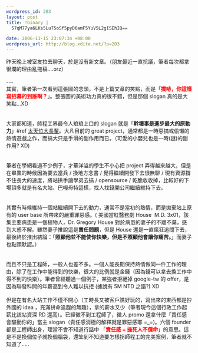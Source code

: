 ```yaml
--- 
wordpress_id: 203
layout: post
title: !binary |
  57qM77ya6LKs5Lu75oSf5pyD6amF5YuV5L2gISEhIQ==

date: 2006-11-15 23:07:34 +08:00
wordpress_url: http://blog.xdite.net/?p=203
---
```

昨天晚上被室友拉去聊天，於是沒有新文章。（朋友最近一直抗議，筆者每次都拿很爛的理由亂拖稿....orz）<br /><br />---<br />其實，筆者第一次看到這張圖的念頭，不是上篇文章的笑點，而是「<font color="#ff0000"><strong>撲哧，你這樣寫招募的到誰啊？</strong></font>」。整張圖的美術功力真的很不錯，但是那個 slogan 真的是大笑點...XD　　　　　　　　　　　　　　　　　　　　　　　　<br /><br /><br />大家都知道，師程工界最令人琅琅上口的 slogan 就是「<strong>幹壞事是進步最大的原動力</strong>」#ref <a href="http://blog.gslin.org">太天位大長輩</a>。大凡目前的 great project，通常都是一時惡搞或偷懶的熱情遊戲之作，而搞大只是手滑的副作用而已。（可愛的小嬰兒也是一時(謎)的副作用? XD) 　　　　　　　　　　　　　　　　　　　　　　　　<br /><br /><br />筆者在學網看過不少例子，才華洋溢的學生不小心把 project 弄得越來越大，但是在畢業的時候因為要去當兵 / 換地方念書 / 覺得繼續開發下去很無聊 / 現有資源撐不住長大的速度，將站拱手讓學弟去搞 / opensource / 乾脆收收掉，比較好的下場頂多就是有名大站、巴嘎母特這樣，找人找錢開公司繼續維持下去。　　　　　　　　　　　　　　　　　　　　　　　　<br /><br /><br />其實有時候維持一個站繼續開下去的動力，通常不是當初的熱情，而是拋棄站上原有的 user base 所帶來的嚴重罪惡感。( 美國當紅醫務劇 House&nbsp; M.D. 3x01，該集主要病患是一個植物人，Dr. Gregory House 對於病患的妻子的不離不棄，感到大惑不解。雖然妻子推說這是<strong>責任問題</strong>，但是 House 還是一直瘋狂追問下去，最後終於推出結論：「<strong>照顧他並不能使你快樂，但是不照顧他會讓你痛苦。</strong>」而妻子也點頭默認。）　　　　　　　　　　　　　　　　　　　　　　　　<br /><br /><br />而且不只是工程師，一般人也差不多。一個人能長期保持熱情做同一件工作的理由，除了在工作中能得到的快樂，很大的比例就是金錢（因為錢可以拿去換工作中得不到的快樂）。筆者曾經聽過一個例子，某強者拒絕掉 google-tw 的 offer，是因為聯發科開的年薪高到令人難以抗拒 (據說有 5M NTD 之譜?) XD　　　　　　　　　　　　　　　　　　　　　　　　　　　　　　　　　　　　　　　　　　　　　　　　<br /><br />但是在有名大站工作不僅不開心（工時長又被客戶譙好玩的，寫出來的東西都是抄外國的 idea ，充滿拼命追趕的無趣），拿的薪水又少（筆者現今這個行政工作起薪比該站資深 RD 還高）。已經徵不到工程師了，徵人 promo 還拿什麼「責任感會驅動你的」當主 slogan（責任感消極的解釋就是罪惡感耶 =_=)。六個 founder 都是工程師出身，理當不會不知道行話中 「<font color="#ff0000"><strong>責任感 = 操死人不償命</strong></font>」的意思。這是不是換個位子就換個腦袋，還笨到不知道要怎樣拐師程工的完美案例，筆者就不知道了.....
